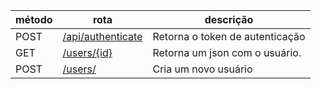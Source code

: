 | método | rota                                                | descrição                       |
| ------ | --------------------------------------------------- | ------------------------------- |
| POST   | [/api/authenticate](./authenticate/authenticate.md) | Retorna o token de autenticação |
| GET    | [/users/{id}](./users/showUser.md)                  | Retorna um json com o usuário.  |
| POST   | [/users/](./users/createUser.md)                    | Cria um novo usuário            |
